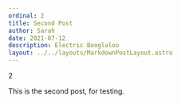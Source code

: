 ```yaml
---
ordinal: 2
title: Second Post
author: Sarah
date: 2021-07-12
description: Electric Booglaloo
layout: ../../layouts/MarkdownPostLayout.astro
---
```


2

This is the second post, for testing.